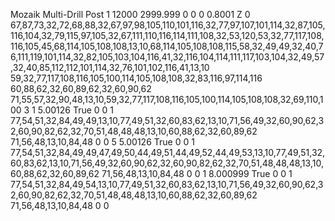 Mozaik Multi-Drill Post
1
12000
2999.999
0
0
0
0.8001
Z
0
67,87,73,32,72,68,88,32,67,97,98,105,110,101,116,32,77,97,107,101,114,32,87,105,116,104,32,79,115,97,105,32,67,111,110,116,114,111,108,32,53,120,53,32,77,117,108,116,105,45,68,114,105,108,108,13,10,68,114,105,108,108,115,58,32,49,49,32,40,76,111,119,101,114,32,82,105,103,104,116,41,32,116,104,114,111,117,103,104,32,49,57,32,40,85,112,112,101,114,32,76,101,102,116,41,13,10
59,32,77,117,108,116,105,100,114,105,108,108,32,83,116,97,114,116
60,88,62,32,60,89,62,32,60,90,62
71,55,57,32,90,48,13,10,59,32,77,117,108,116,105,100,114,105,108,108,32,69,110,100
3
1
5.00126
True
0
0
1
77,54,51,32,84,49,49,13,10,77,49,51,32,60,83,62,13,10,71,56,49,32,60,90,62,32,60,90,82,62,32,70,51,48,48,48,13,10,60,88,62,32,60,89,62
71,56,48,13,10,84,48
0
0
5
5.00126
True
0
0
1
77,54,51,32,84,49,49,47,49,50,44,49,51,44,49,52,44,49,53,13,10,77,49,51,32,60,83,62,13,10,71,56,49,32,60,90,62,32,60,90,82,62,32,70,51,48,48,48,13,10,60,88,62,32,60,89,62
71,56,48,13,10,84,48
0
0
1
8.000999
True
0
0
1
77,54,51,32,84,49,54,13,10,77,49,51,32,60,83,62,13,10,71,56,49,32,60,90,62,32,60,90,82,62,32,70,51,48,48,48,13,10,60,88,62,32,60,89,62
71,56,48,13,10,84,48
0
0
